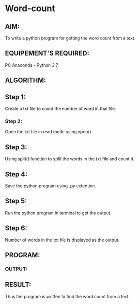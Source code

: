 # Word-count
## AIM:
To write a python program for getting the word count from a text.
## EQUIPEMENT'S REQUIRED: 
PC
Anaconda - Python 3.7
## ALGORITHM: 
## Step 1:
Create a txt file to count the number of word in that file.

### Step 2:

Open the txt file in read mode using open().

## Step 3:

Using split() function to split the words in the txt file and count it.

## Step 4:

Save the python program using .py extention.

## Step 5:

Run the python program in terminal to get the output.

## Step 6:

Number of words in the txt file is displayed as the output.

## PROGRAM:


### OUTPUT:



## RESULT:
Thus the program is written to find the word count from a text.
